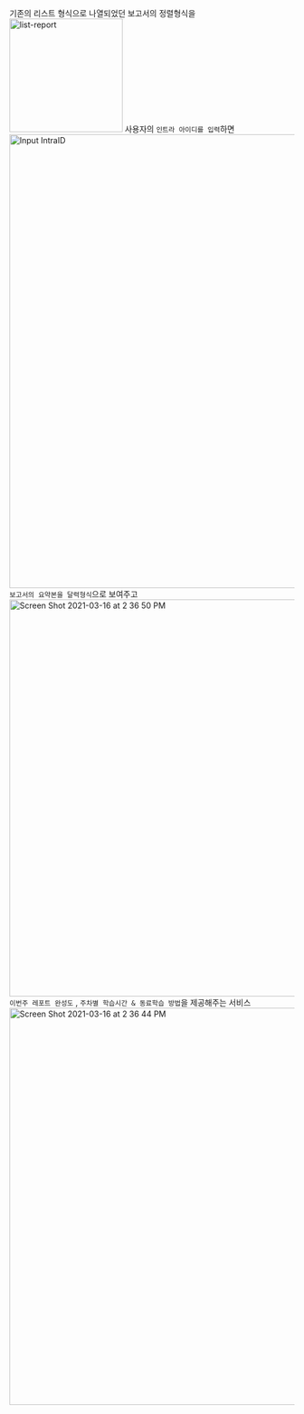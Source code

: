 기존의 리스트 형식으로 나열되었던 보고서의 정렬형식을
<img width="200" alt="list-report" src="https://user-images.githubusercontent.com/55748244/106870174-26080a00-6714-11eb-97e8-0499383ccb47.png">
사용자의 `인트라 아이디를 입력`하면 
<img width="800" alt="Input IntraID" src="https://user-images.githubusercontent.com/55748244/106870189-2a342780-6714-11eb-8c8f-06d08a4d7854.png">
`보고서의 요약본을 달력형식`으로 보여주고
<img width="700" alt="Screen Shot 2021-03-16 at 2 36 50 PM" src="https://user-images.githubusercontent.com/55748244/111261067-38eff180-8665-11eb-89f2-38ac7958ddce.png">
`이번주 레포트 완성도` , `주차별 학습시간 & 동료학습 방법`을 제공해주는 서비스
<img width="700" alt="Screen Shot 2021-03-16 at 2 36 44 PM" src="https://user-images.githubusercontent.com/55748244/111261064-37262e00-8665-11eb-8a2f-4f5191915a17.png">
